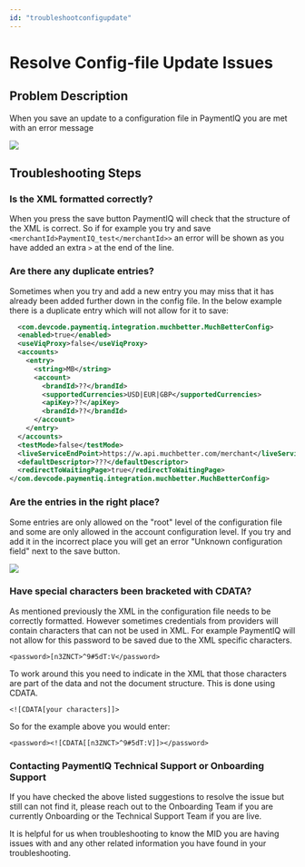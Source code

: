```yaml
---
id: "troubleshootconfigupdate"
---
```


# Resolve Config-file Update Issues

## Problem Description

When you save an update to a configuration file in PaymentIQ you are met with an error message

![](/img/troubleshooting/configerror.png)

## Troubleshooting Steps

### Is the XML formatted correctly?

When you press the save button PaymentIQ will check that the structure of the XML is correct. So if for example you try and save `<merchantId>PaymentIQ_test</merchantId>>` an error will be shown as you have added an extra `>` at the end of the line.

### Are there any duplicate entries?

Sometimes when you try and add a new entry you may miss that it has already been added further down in the config file. In the below example there is a duplicate entry which will not allow for it to save:

```xml
  <com.devcode.paymentiq.integration.muchbetter.MuchBetterConfig>
  <enabled>true</enabled>
  <useViqProxy>false</useViqProxy>
  <accounts>
    <entry>
      <string>MB</string>
      <account>
        <brandId>??</brandId>
        <supportedCurrencies>USD|EUR|GBP</supportedCurrencies>
        <apiKey>??</apiKey>
        <brandId>??</brandId>
      </account>
    </entry>
  </accounts>
  <testMode>false</testMode>
  <liveServiceEndPoint>https://w.api.muchbetter.com/merchant</liveServiceEndPoint>
  <defaultDescriptor>???</defaultDescriptor>
  <redirectToWaitingPage>true</redirectToWaitingPage>
</com.devcode.paymentiq.integration.muchbetter.MuchBetterConfig>
```

### Are the entries in the right place?

Some entries are only allowed on the "root" level of the configuration file and some are only allowed in the account configuration level. If you try and add it in the incorrect place you will get an error "Unknown configuration field" next to the save button.

![](/img/troubleshooting/configerror.png)

### Have special characters been bracketed with CDATA?

As mentioned previously the XML in the configuration file needs to be correctly formatted. However sometimes credentials from providers will contain characters that can not be used in XML. For example PaymentIQ will not allow for this password to be saved due to the XML specific characters. 

```<password>[n3ZNCT>^9#5dT:V</password>```

To work around this you need to indicate in the XML that those characters are part of the data and not the document structure. This is done using CDATA.

```<![CDATA[your characters]]>```

So for the example above you would enter:

```<password><![CDATA[[n3ZNCT>^9#5dT:V]]></password>```

### Contacting PaymentIQ Technical Support or Onboarding Support

If you have checked the above listed suggestions to resolve the issue but still can not find it, please reach out to the Onboarding Team if you are currently Onboarding or the Technical Support Team if you are live.

It is helpful for us when troubleshooting to know the MID you are having issues with and any other related information you have found in your troubleshooting.